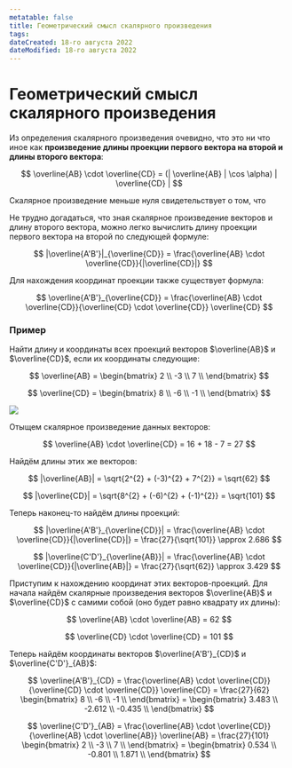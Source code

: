 ```yaml
---
metatable: false
title: Геометрический смысл скалярного произведения
tags:
dateCreated: 18-го августа 2022
dateModified: 18-го августа 2022
---
```

# Геометрический смысл скалярного произведения

Из определения скалярного произведения очевидно, что это ни что иное как **произведение длины проекции первого вектора на второй и длины второго вектора**:

$$
\overline{AB} \cdot \overline{CD} = (| \overline{AB} | \cos \alpha) | \overline{CD} |
$$

Скалярное произведение меньше нуля свидетельствует о том, что 

Не трудно догадаться, что зная скалярное произведение векторов и длину второго вектора, можно легко вычислить длину проекции первого вектора на второй по следующей формуле:

$$
|\overline{A'B'}|_{\overline{CD}} = \frac{\overline{AB} \cdot \overline{CD}}{|\overline{CD}|}
$$

Для нахождения координат проекции также существует формула:

$$
\overline{A'B'}_{\overline{CD}} = \frac{\overline{AB} \cdot \overline{CD}}{\overline{CD} \cdot \overline{CD}} \overline{CD}
$$

### Пример

Найти длину и координаты всех проекций векторов $\overline{AB}$ и $\overline{CD}$, если их координаты следующие:

$$
\overline{AB} = \begin{bmatrix}
2 \\ 
-3 \\ 
7 \\ 
\end{bmatrix}
$$

$$
\overline{CD} = \begin{bmatrix}
8 \\ 
-6 \\ 
-1 \\ 
\end{bmatrix}
$$

![](https://imgur.com/boYDujv.png)

Отыщем скалярное произведение данных векторов:

$$
\overline{AB} \cdot \overline{CD} = 16 + 18 - 7 = 27
$$

Найдём длины этих же векторов:

$$
|\overline{AB}| = \sqrt{2^{2} + (-3)^{2} + 7^{2}} = \sqrt{62}
$$

$$
|\overline{CD}| = \sqrt{8^{2} + (-6)^{2} + (-1)^{2}} = \sqrt{101}
$$

Теперь наконец-то найдём длины проекций:

$$
|\overline{A'B'}_{\overline{CD}}| = \frac{\overline{AB} \cdot \overline{CD}}{|\overline{CD}|} = \frac{27}{\sqrt{101}} \approx 2.686 
$$

$$
|\overline{C'D'}_{\overline{AB}}| = \frac{\overline{AB} \cdot \overline{CD}}{|\overline{AB}|} = \frac{27}{\sqrt{62}} \approx 3.429
$$

Приступим к нахождению координат этих векторов-проекций. Для начала найдём скалярные произведения векторов $\overline{AB}$ и $\overline{CD}$ с самими собой (оно будет равно квадрату их длины):

$$
\overline{AB} \cdot \overline{AB} = 62
$$

$$
\overline{CD} \cdot \overline{CD} = 101
$$

Теперь найдём координаты векторов $\overline{A'B'}_{CD}$ и $\overline{C'D'}_{AB}$:

$$
\overline{A'B'}_{CD} = \frac{\overline{AB} \cdot \overline{CD}}{\overline{CD} \cdot \overline{CD}} \overline{CD} = \frac{27}{62} \begin{bmatrix}
8 \\ 
-6 \\ 
-1 \\ 
\end{bmatrix} = \begin{bmatrix}
3.483 \\ 
-2.612 \\ 
-0.435 \\ 
\end{bmatrix}
$$

$$
\overline{C'D'}_{AB} = \frac{\overline{AB} \cdot \overline{CD}}{\overline{AB} \cdot \overline{AB}} \overline{AB} = \frac{27}{101} \begin{bmatrix}
2 \\ 
-3 \\ 
7 \\ 
\end{bmatrix} = \begin{bmatrix}
0.534 \\ 
-0.801 \\ 
1.871 \\ 
\end{bmatrix}
$$

